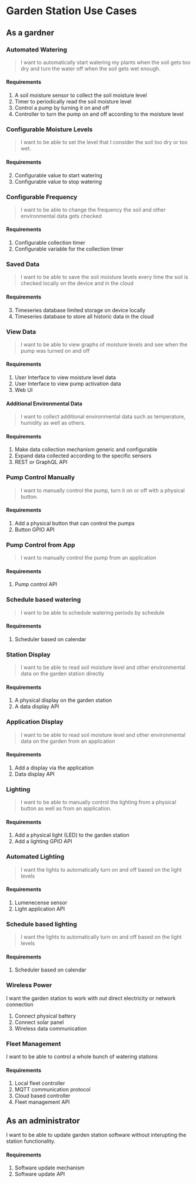 # Garden Station Use Cases

## As a gardner

### Automated Watering

> I want to automatically start watering my plants when the soil gets
> too dry and turn the water off when the soil gets wet enough.

#### Requirements

1. A soil moisture sensor to collect the soil moisture level
3. Timer to periodically read the soil moisture level
2. Control a pump by turning it on and off
4. Controller to turn the pump on and off according to the moisture
   level 

### Configurable Moisture Levels

> I want to be able to set the level that I consider the soil too dry
> or too wet.

#### Requirements

2. Configurable value to start watering
2. Configurable value to stop watering

### Configurable Frequency 

> I want to be able to change the frequency the soil and other
> environmental data gets checked

#### Requirements

1. Configurable collection timer
2. Configurable variable for the collection timer

### Saved Data

> I want to be able to save the soil moisture levels every time the
> soil is checked locally on the device and in the cloud

#### Requirements

3. Timeseries database limited storage on device locally
3. Timeseries database to store all historic data in the cloud 

### View Data

> I want to be able to view graphs of moisture levels and see when the
> pump was turned on and off

#### Requirements

1. User Interface to view moisture level data 
1. User Interface to view pump activation data
2. Web UI

#### Additional Environmental Data

> I want to collect additional environmental data such as temperature,
> humidity as well as others.

#### Requirements

1. Make data collection mechanism generic and configurable
2. Expand data collected according to the specific sensors
3. REST or GraphQL API

### Pump Control Manually

> I want to manually control the pump, turn it on or off with a physical
> button. 

#### Requirements

1. Add a physical button that can control the pumps
2. Button GPIO API 

### Pump Control from App

> I want to manually control the pump from an application

#### Requirements

1. Pump control API


### Schedule based watering

> I want to be able to schedule watering periods by schedule

#### Requirements

1. Scheduler based on calendar

### Station Display

> I want to be able to read soil moisture level and other environmental
> data on the garden station directly

#### Requirements

1. A physical display on the garden station
2. A data display API

### Application Display

> I want to be able to read soil moisture level and other environmental
> data on the garden from an application

#### Requirements

1. Add a display via the application
2. Data display API

### Lighting

> I want to be able to manually control the lighting from a physical
> button as well as from an application. 

#### Requirements

1. Add a physical light (LED) to the garden station
2. Add a lighting GPIO API

### Automated Lighting

> I want the lights to automatically turn on and off based on the
> light levels

#### Requirements

1. Lumenecense sensor
2. Light application API

### Schedule based lighting

> I want the lights to automatically turn on and off based on the
> light levels

#### Requirements

1. Scheduler based on calendar

### Wireless Power

I want the garden station to work with out direct electricity or
network connection

1. Connect physical battery
2. Connect solar panel
3. Wireless data communication

### Fleet Management

I want to be able to control a whole bunch of watering stations

#### Requirements

1. Local fleet controller
2. MQTT communication protocol
3. Cloud based controller
4. Fleet management API

## As an administrator

I want to be able to update garden station software without
interupting the station functionality.

#### Requirements

1. Software update mechanism
2. Software update API


